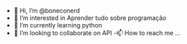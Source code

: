 - 👋 Hi, I’m @boneconerd
- 👀 I’m interested in  Aprender tudo sobre programação
- 🌱 I’m currently learning  python
- 💞️ I’m looking to collaborate on API
-📫 How to reach me ...

<!---
boneconerd/boneconerd is a ✨ special ✨ repository because its `README.md` (this file) appears on your GitHub profile.
You can click the Preview link to take a look at your changes.
--->
